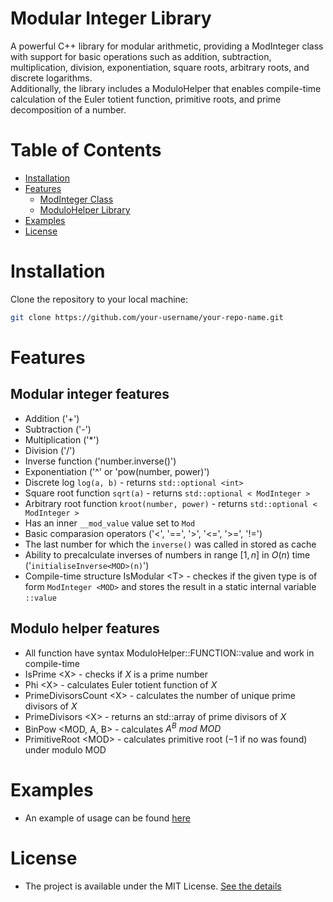 # Modular Integer Library

A powerful C++ library for modular arithmetic, providing a ModInteger class with support for basic operations such as addition, subtraction, multiplication, division, exponentiation, square roots, arbitrary roots, and discrete logarithms.<br>Additionally, the library includes a ModuloHelper that enables compile-time calculation of the Euler totient function, primitive roots, and prime decomposition of a number.

# Table of Contents

- [Installation](#installation)
- [Features](#features)
  - [ModInteger Class](#modular-integer-features)
  - [ModuloHelper Library](#modulo-helper-features)
- [Examples](#examples)
- [License](#license)

# Installation

Clone the repository to your local machine:

```bash
git clone https://github.com/your-username/your-repo-name.git
```

# Features
## Modular integer features
- Addition ('+')
- Subtraction ('-')
- Multiplication ('*')
- Division ('/')
- Inverse function ('number.inverse()')
- Exponentiation ('^' or 'pow(number, power)')
- Discrete log ```log(a, b)``` - returns ```std::optional <int>```
- Square root function ```sqrt(a)``` - returns ```std::optional < ModInteger >```
- Arbitrary root function ```kroot(number, power)``` - returns ```std::optional < ModInteger >```
- Has an inner ```__mod_value``` value set to ```Mod```
- Basic comparasion operators ('<', '==', '>', '<=', '>=', '!=')
- The last number for which the ```inverse()``` was called in stored as cache
- Ability to precalculate inverses of numbers in range $[1, n]$ in $O(n)$ time ('```initialiseInverse<MOD>(n)```')
- Compile-time structure IsModular \<T> - checkes if the given type is of form ```ModInteger <MOD>``` and stores the result in a static internal variable ```::value```
## Modulo helper features
- All function have syntax ModuloHelper::FUNCTION<X>::value and work in compile-time
- IsPrime \<X> - checks if $X$ is a prime number
- Phi \<X> - calculates Euler totient function of $X$
- PrimeDivisorsCount \<X> - calculates the number of unique prime divisors of $X$
- PrimeDivisors \<X> - returns an std::array of prime divisors of $X$
- BinPow \<MOD, A, B> - calculates $A^{B}\ mod\ MOD$
- PrimitiveRoot \<MOD> - calculates primitive root ($-1$ if no was found) under modulo MOD

# Examples
- An example of usage can be found [here](/src/testing.cpp)

# License
- The project is available under the MIT License. [See the details](/LICENSE.md)
